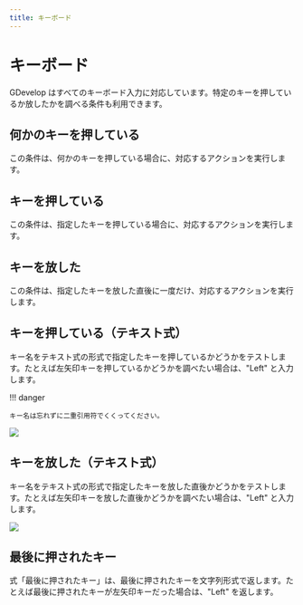 ```yaml
---
title: キーボード
---
```

# キーボード

GDevelop はすべてのキーボード入力に対応しています。特定のキーを押しているか放したかを調べる条件も利用できます。

## 何かのキーを押している

この条件は、何かのキーを押している場合に、対応するアクションを実行します。

## キーを押している

この条件は、指定したキーを押している場合に、対応するアクションを実行します。

## キーを放した

この条件は、指定したキーを放した直後に一度だけ、対応するアクションを実行します。

## キーを押している（テキスト式）

キー名をテキスト式の形式で指定したキーを押しているかどうかをテストします。たとえば左矢印キーを押しているかどうかを調べたい場合は、"Left" と入力します。

!!! danger

    キー名は忘れずに二重引用符でくくってください。

![](/gdevelop5/all-features/annotation_2019-06-20_191229.png)

## キーを放した（テキスト式）

キー名をテキスト式の形式で指定したキーを放した直後かどうかをテストします。たとえば左矢印キーを放した直後かどうかを調べたい場合は、"Left" と入力します。

![](/gdevelop5/all-features/annotation_2019-06-20_191302.png)

## 最後に押されたキー

式「最後に押されたキー」は、最後に押されたキーを文字列形式で返します。たとえば最後に押されたキーが左矢印キーだった場合は、"Left" を返します。
